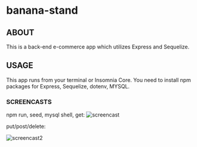 # banana-stand

## ABOUT

This is a back-end e-commerce app which utilizes Express and Sequelize.

## USAGE

This app runs from your terminal or Insomnia Core. You need to install npm packages for Express, Sequelize, dotenv, MYSQL.

### SCREENCASTS

npm run, seed, mysql shell, get:
![screencast](banana.gif)

put/post/delete:

![screencast2](bananastand.gif)